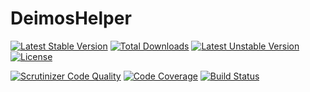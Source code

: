 # DeimosHelper

[![Latest Stable Version](https://poser.pugx.org/deimos/helper/v/stable)](https://packagist.org/packages/deimos/helper)
[![Total Downloads](https://poser.pugx.org/deimos/helper/downloads)](https://packagist.org/packages/deimos/helper)
[![Latest Unstable Version](https://poser.pugx.org/deimos/helper/v/unstable)](https://packagist.org/packages/deimos/helper)
[![License](https://poser.pugx.org/deimos/helper/license)](https://packagist.org/packages/deimos/helper)

[![Scrutinizer Code Quality](https://scrutinizer-ci.com/g/DeimosProject/Helper/badges/quality-score.png?b=master)](https://scrutinizer-ci.com/g/DeimosProject/Helper/?branch=master)
[![Code Coverage](https://scrutinizer-ci.com/g/DeimosProject/Helper/badges/coverage.png?b=master)](https://scrutinizer-ci.com/g/DeimosProject/Helper/?branch=master)
[![Build Status](https://scrutinizer-ci.com/g/DeimosProject/Helper/badges/build.png?b=master)](https://scrutinizer-ci.com/g/DeimosProject/Helper/build-status/master)
